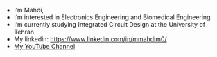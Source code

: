 - I’m Mahdi,
- I’m interested in Electronics Engineering and Biomedical Engineering
- I’m currently studying Integrated Circuit Design at the University of Tehran
- My linkedin:
https://www.linkedin.com/in/mmahdim0/
- [My YouTube Channel](https://www.youtube.com/channel/UCc-__WUld3Fzvgp1aIhZvdA)


<!---
mmahdim/mmahdim is a ✨ special ✨ repository because its `README.md` (this file) appears on your GitHub profile.
You can click the Preview link to take a look at your changes.
--->
